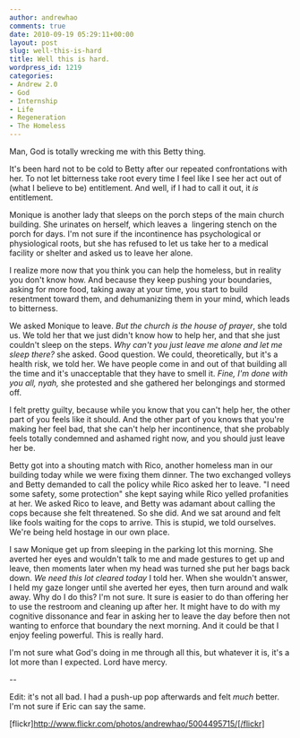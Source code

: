 ```yaml
---
author: andrewhao
comments: true
date: 2010-09-19 05:29:11+00:00
layout: post
slug: well-this-is-hard
title: Well this is hard.
wordpress_id: 1219
categories:
- Andrew 2.0
- God
- Internship
- Life
- Regeneration
- The Homeless
---
```


Man, God is totally wrecking me with this Betty thing.

It's been hard not to be cold to Betty after our repeated confrontations with her. To not let bitterness take root every time I feel like I see her act out of (what I believe to be) entitlement. And well, if I had to call it out, it _is_ entitlement.

Monique is another lady that sleeps on the porch steps of the main church building. She urinates on herself, which leaves a  lingering stench on the porch for days. I'm not sure if the incontinence has psychological or physiological roots, but she has refused to let us take her to a medical facility or shelter and asked us to leave her alone.

I realize more now that you think you can help the homeless, but in reality you don't know how. And because they keep pushing your boundaries, asking for more food, taking away at your time, you start to build resentment toward them, and dehumanizing them in your mind, which leads to bitterness.

We asked Monique to leave. _But the church is the house of prayer_, she told us. We told her that we just didn't know how to help her, and that she just couldn't sleep on the steps. _Why can't you just leave me alone and let me sleep there?_ she asked. Good question. We could, theoretically, but it's a health risk, we told her. We have people come in and out of that building all the time and it's unacceptable that they have to smell it. _Fine, I'm done with you all, nyah,_ she protested and she gathered her belongings and stormed off.

I felt pretty guilty, because while you know that you can't help her, the other part of you feels like it should. And the other part of you knows that you're making her feel bad, that she can't help her incontinence, that she probably feels totally condemned and ashamed right now, and you should just leave her be.

Betty got into a shouting match with Rico, another homeless man in our building today while we were fixing them dinner. The two exchanged volleys and Betty demanded to call the policy while Rico asked her to leave. "I need some safety, some protection" she kept saying while Rico yelled profanities at her. We asked Rico to leave, and Betty was adamant about calling the cops because she felt threatened. So she did. And we sat around and felt like fools waiting for the cops to arrive. This is stupid, we told ourselves. We're being held hostage in our own place.

I saw Monique get up from sleeping in the parking lot this morning. She averted her eyes and wouldn't talk to me and made gestures to get up and leave, then moments later when my head was turned she put her bags back down. _We need this lot cleared today_ I told her. When she wouldn't answer, I held my gaze longer until she averted her eyes, then turn around and walk away. Why do I do this? I'm not sure. It sure is easier to do than offering her to use the restroom and cleaning up after her. It might have to do with my cognitive dissonance and fear in asking her to leave the day before then not wanting to enforce that boundary the next morning. And it could be that I enjoy feeling powerful. This is really hard.

I'm not sure what God's doing in me through all this, but whatever it is, it's a lot more than I expected. Lord have mercy.

--

Edit: it's not all bad. I had a push-up pop afterwards and felt _much_ better. I'm not sure if Eric can say the same.

[flickr]http://www.flickr.com/photos/andrewhao/5004495715/[/flickr]
